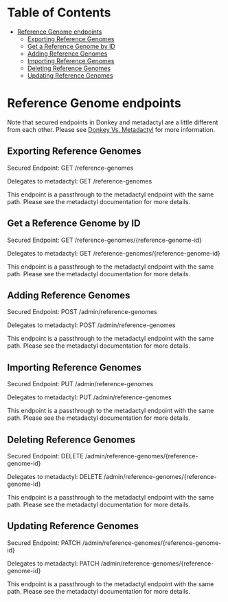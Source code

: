 # Table of Contents

* [Reference Genome endpoints](#reference-genome-endpoints)
    * [Exporting Reference Genomes](#exporting-reference-genomes)
    * [Get a Reference Genome by ID](#get-a-reference-genome-by-id)
    * [Adding Reference Genomes](#adding-reference-genomes)
    * [Importing Reference Genomes](#importing-reference-genomes)
    * [Deleting Reference Genomes](#deleting-reference-genomes)
    * [Updating Reference Genomes](#updating-reference-genomes)

# Reference Genome endpoints

Note that secured endpoints in Donkey and metadactyl are a little different from
each other. Please see [Donkey Vs. Metadactyl](donkey-v-metadactyl.md) for more
information.

## Exporting Reference Genomes

Secured Endpoint: GET /reference-genomes

Delegates to metadactyl: GET /reference-genomes

This endpoint is a passthrough to the metadactyl endpoint with the same path.
Please see the metadactyl documentation for more details.

## Get a Reference Genome by ID

Secured Endpoint: GET /reference-genomes/{reference-genome-id}

Delegates to metadactyl: GET /reference-genomes/{reference-genome-id}

This endpoint is a passthrough to the metadactyl endpoint with the same path.
Please see the metadactyl documentation for more details.

## Adding Reference Genomes

Secured Endpoint: POST /admin/reference-genomes

Delegates to metadactyl: POST /admin/reference-genomes

This endpoint is a passthrough to the metadactyl endpoint with the same path.
Please see the metadactyl documentation for more details.

## Importing Reference Genomes

Secured Endpoint: PUT /admin/reference-genomes

Delegates to metadactyl: PUT /admin/reference-genomes

This endpoint is a passthrough to the metadactyl endpoint with the same path.
Please see the metadactyl documentation for more details.

## Deleting Reference Genomes

Secured Endpoint: DELETE /admin/reference-genomes/{reference-genome-id}

Delegates to metadactyl: DELETE /admin/reference-genomes/{reference-genome-id}

This endpoint is a passthrough to the metadactyl endpoint with the same path.
Please see the metadactyl documentation for more details.

## Updating Reference Genomes

Secured Endpoint: PATCH /admin/reference-genomes/{reference-genome-id}

Delegates to metadactyl: PATCH /admin/reference-genomes/{reference-genome-id}

This endpoint is a passthrough to the metadactyl endpoint with the same path.
Please see the metadactyl documentation for more details.
